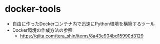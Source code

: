# docker-tools
- 自由に作ったDockerコンテナ内で迅速にPython環境を構築するツール
- Docker環境の作成方法の参照
  - https://qiita.com/tera_shin/items/8a43e904bd15990d3129
